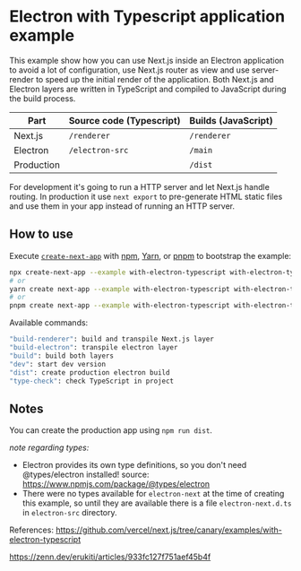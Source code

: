 # Electron with Typescript application example

This example show how you can use Next.js inside an Electron application to avoid a lot of configuration, use Next.js router as view and use server-render to speed up the initial render of the application. Both Next.js and Electron layers are written in TypeScript and compiled to JavaScript during the build process.

| Part       | Source code (Typescript) | Builds (JavaScript) |
| ---------- | ------------------------ | ------------------- |
| Next.js    | `/renderer`              | `/renderer`         |
| Electron   | `/electron-src`          | `/main`             |
| Production |                          | `/dist`             |

For development it's going to run a HTTP server and let Next.js handle routing. In production it use `next export` to pre-generate HTML static files and use them in your app instead of running an HTTP server.

## How to use

Execute [`create-next-app`](https://github.com/vercel/next.js/tree/canary/packages/create-next-app) with [npm](https://docs.npmjs.com/cli/init), [Yarn](https://yarnpkg.com/lang/en/docs/cli/create/), or [pnpm](https://pnpm.io) to bootstrap the example:

```bash
npx create-next-app --example with-electron-typescript with-electron-typescript-app
# or
yarn create next-app --example with-electron-typescript with-electron-typescript-app
# or
pnpm create next-app --example with-electron-typescript with-electron-typescript-app
```

Available commands:

```bash
"build-renderer": build and transpile Next.js layer
"build-electron": transpile electron layer
"build": build both layers
"dev": start dev version
"dist": create production electron build
"type-check": check TypeScript in project
```

## Notes

You can create the production app using `npm run dist`.

_note regarding types:_

- Electron provides its own type definitions, so you don't need @types/electron installed!
  source: https://www.npmjs.com/package/@types/electron
- There were no types available for `electron-next` at the time of creating this example, so until they are available there is a file `electron-next.d.ts` in `electron-src` directory.

References:
https://github.com/vercel/next.js/tree/canary/examples/with-electron-typescript

https://zenn.dev/erukiti/articles/933fc127f751aef45b4f
